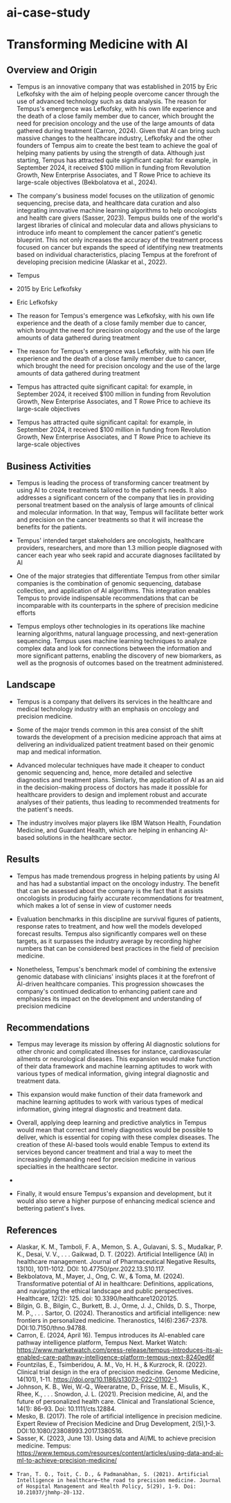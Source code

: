 # ai-case-study

# Transforming Medicine with AI

## Overview and Origin
*   Tempus is an innovative company that was established in 2015 by Eric Lefkofsky with the aim of helping people overcome cancer through the use of advanced technology such as data analysis. The reason for Tempus's emergence was Lefkofsky, with his own life experience and the death of a close family member due to cancer, which brought the need for precision oncology and the use of the large amounts of data gathered during treatment (Carron, 2024). Given that AI can bring such massive changes to the healthcare industry, Lefkofsky and the other founders of Tempus aim to create the best team to achieve the goal of helping many patients by using the strength of data. Although just starting, Tempus has attracted quite significant capital: for example, in September 2024, it received $100 million in funding from Revolution Growth, New Enterprise Associates, and T Rowe Price to achieve its large-scale objectives (Bekbolatova et al., 2024).
*  The company's business model focuses on the utilization of genomic sequencing, precise data, and healthcare data curation and also integrating innovative machine learning algorithms to help oncologists and health care givers (Sasser, 2023). Tempus builds one of the world's largest libraries of clinical and molecular data and allows physicians to introduce info meant to complement the cancer patient's genetic blueprint. This not only increases the accuracy of the treatment process focused on cancer but expands the speed of identifying new treatments based on individual characteristics, placing Tempus at the forefront of developing precision medicine (Alaskar et al., 2022). 


 *    Tempus

*  2015 by Eric Lefkofsky

*  Eric Lefkofsky

*  The reason for Tempus's emergence was Lefkofsky, with his own life experience and the death of a close family member due to cancer, which brought the need for precision oncology and the use of the large amounts of data gathered during treatment 
*  The reason for Tempus's emergence was Lefkofsky, with his own life experience and the death of a close family member due to cancer, which brought the need for precision oncology and the use of the large amounts of data gathered during treatment 
*  Tempus has attracted quite significant capital: for example, in September 2024, it received $100 million in funding from Revolution Growth, New Enterprise Associates, and T Rowe Price to achieve its large-scale objectives 
*  Tempus has attracted quite significant capital: for example, in September 2024, it received $100 million in funding from Revolution Growth, New Enterprise Associates, and T Rowe Price to achieve its large-scale objectives 
## Business Activities

*  Tempus is leading the process of transforming cancer treatment by using AI to create treatments tailored to the patient's needs. It also addresses a significant concern of the company that lies in providing personal treatment based on the analysis of large amounts of clinical and molecular information. In that way, Tempus will facilitate better work and precision on the cancer treatments so that it will increase the benefits for the patients. 
*  Tempus' intended target stakeholders are oncologists, healthcare providers, researchers, and more than 1.3 million people diagnosed with cancer each year who seek rapid and accurate diagnoses facilitated by AI


*  One of the major strategies that differentiate Tempus from other similar companies is the combination of genomic sequencing, database collection, and application of AI algorithms. This integration enables Tempus to provide indispensable recommendations that can be incomparable with its counterparts in the sphere of precision medicine efforts 

*  Tempus employs other technologies in its operations like machine learning algorithms, natural language processing, and next-generation sequencing. Tempus uses machine learning techniques to analyze complex data and look for connections between the information and more significant patterns, enabling the discovery of new biomarkers, as well as the prognosis of outcomes based on the treatment administered.

## Landscape

*   Tempus is a company that delivers its services in the healthcare and medical technology industry with an emphasis on oncology and precision medicine. 

*   Some of the major trends common in this area consist of the shift towards the development of a precision medicine approach that aims at delivering an individualized patient treatment based on their genomic map and medical information.

*  Advanced molecular techniques have made it cheaper to conduct genomic sequencing and, hence, more detailed and selective diagnostics and treatment plans.
Similarly, the application of AI as an aid in the decision-making process of doctors has made it possible for healthcare providers to design and implement robust and accurate analyses of their patients, thus leading to recommended treatments for the patient's needs. 
* The industry involves major players like IBM Watson Health, Foundation Medicine, and Guardant Health, which are helping in enhancing AI-based solutions in the healthcare sector. 
 
## Results

*  Tempus has made tremendous progress in helping patients by using AI and has had a substantial impact on the oncology industry. The benefit that can be assessed about the company is the fact that it assists oncologists in producing fairly accurate recommendations for treatment, which makes a lot of sense in view of customer needs

*  Evaluation benchmarks in this discipline are survival figures of patients, response rates to treatment, and how well the models developed forecast results. Tempus also significantly compares well on these targets, as it surpasses the industry average by recording higher numbers that can be considered best practices in the field of precision medicine.

*  Nonetheless, Tempus's benchmark model of combining the extensive genomic database with clinicians' insights places it at the forefront of AI-driven healthcare companies. This progression showcases the company's continued dedication to enhancing patient care and emphasizes its impact on the development and understanding of precision medicine 

## Recommendations

*  Tempus may leverage its mission by offering AI diagnostic solutions for other chronic and complicated illnesses for instance, cardiovascular ailments or neurological diseases. This expansion would make function of their data framework and machine learning aptitudes to work with various types of medical information, giving integral diagnostic and treatment data.
 *    This expansion would make function of their data framework and machine learning aptitudes to work with various types of medical information, giving integral diagnostic and treatment data.
* Overall, applying deep learning and predictive analytics in Tempus would mean that correct and timely diagnostics would be possible to deliver, which is essential for coping with these complex diseases. The creation of these AI-based tools would enable Tempus to extend its services beyond cancer treatment and trial a way to meet the increasingly demanding need for precision medicine in various specialties in the healthcare sector.

* 

*  Finally, it would ensure Tempus's expansion and development, but it would also serve a higher purpose of enhancing medical science and bettering patient's lives.


## References
*  Alaskar, K. M., Tamboli, F. A., Memon, S. A., Gulavani, S. S., Mudalkar, P. K., Desai, V. V., . . . Gaikwad, D. T. (2022). Artificial Intelligence (AI) in healthcare management. Journal of Pharmaceutical Negative Results, 13(10), 1011-1012. DOI: 10.47750/pnr.2022.13.S10.117. 
*  Bekbolatova, M., Mayer, J., Ong, C. W., & Toma, M. (2024). Transformative potential of AI in healthcare: Definitions, applications, and navigating the ethical landscape and public perspectives. Healthcare, 12(2): 125. doi: 10.3390/healthcare12020125.
*  Bilgin, G. B., Bilgin, C., Burkett, B. J., Orme, J. J., Childs, D. S., Thorpe, M. P., . . . Sartor, O. (2024). Theranostics and artificial intelligence: new frontiers in personalized medicine. Theranostics, 14(6):2367-2378. DOI:10.7150/thno.94788.
*  Carron, E. (2024, April 16). Tempus introduces its AI-enabled care pathway intelligence platform, Tempus Next. Market Watch: https://www.marketwatch.com/press-release/tempus-introduces-its-ai-enabled-care-pathway-intelligence-platform-tempus-next-8240ed6f 
*  Fountzilas, E., Tsimberidou, A. M., Vo, H. H., & Kurzrock, R. (2022). Clinical trial design in the era of precision medicine. Genome Medicine, 14(101), 1-11. https://doi.org/10.1186/s13073-022-01102-1. 
*  Johnson, K. B., Wei, W.‐Q., Weeraratne, D., Frisse, M. E., Misulis, K., Rhee, K., . . . Snowdon, J. L. (2021). Precision medicine, AI, and the future of personalized health care. Clinical and Translational Science, 14(1): 86–93. Doi: 10.1111/cts.12884. 
*  Mesko, B. (2017). The role of artificial intelligence in precision medicine. Expert Review of Precision Medicine and Drug Development, 2(5),1-3. DOI:10.1080/23808993.2017.1380516.
*  Sasser, K. (2023, June 13). Using data and AI/ML to achieve precision medicine. Tempus: https://www.tempus.com/resources/content/articles/using-data-and-ai-ml-to-achieve-precision-medicine/ 
*     Tran, T. Q., Toit, C. D., & Padmanabhan, S. (2021). Artificial Intelligence in healthcare—the road to precision medicine. Journal of Hospital Management and Health Policy, 5(29), 1-9. Doi: 10.21037/jhmhp-20-132.
